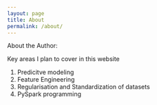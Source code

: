 ```yaml
---
layout: page
title: About
permalink: /about/
---
```


About the Author:

Key areas I plan to cover in this website
1. Predicitve modeling 
2. Feature Engineering 
3. Regularisation and Standardization of datasets
4. PySpark programming
